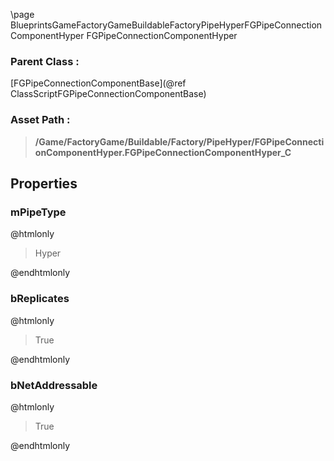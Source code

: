 \page BlueprintsGameFactoryGameBuildableFactoryPipeHyperFGPipeConnectionComponentHyper FGPipeConnectionComponentHyper
### Parent Class :
[FGPipeConnectionComponentBase](@ref ClassScriptFGPipeConnectionComponentBase)
### Asset Path :
<b><blockquote>/Game/FactoryGame/Buildable/Factory/PipeHyper/FGPipeConnectionComponentHyper.FGPipeConnectionComponentHyper_C</blockquote></b>
## Properties

### mPipeType
@htmlonly
<blockquote>Hyper</blockquote>
@endhtmlonly

### bReplicates
@htmlonly
<blockquote>True</blockquote>
@endhtmlonly

### bNetAddressable
@htmlonly
<blockquote>True</blockquote>
@endhtmlonly

